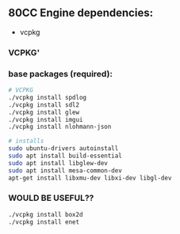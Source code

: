 
## 80CC Engine dependencies:
- vcpkg

### VCPKG'

### base packages (required):
```bash
# VCPKG
./vcpkg install spdlog
./vcpkg install sdl2
./vcpkg install glew
./vcpkg install imgui
./vcpkg install nlohmann-json

# installs
sudo ubuntu-drivers autoinstall
sudo apt install build-essential
sudo apt install libglew-dev
sudo apt install mesa-common-dev
apt-get install libxmu-dev libxi-dev libgl-dev
```

### WOULD BE USEFUL??
```bash
./vcpkg install box2d
./vcpkg install enet
```
